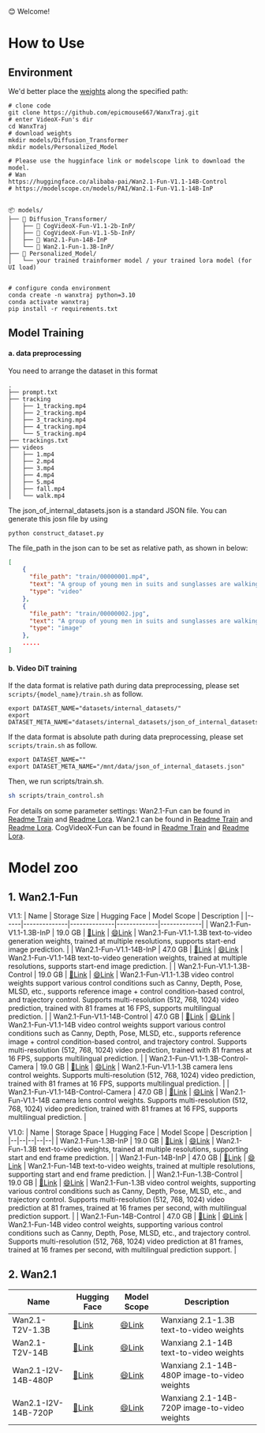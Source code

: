 😊 Welcome!
# How to Use
## Environment
We'd better place the [weights](#model-zoo) along the specified path:
```
# clone code
git clone https://github.com/epicmouse667/WanxTraj.git
# enter VideoX-Fun's dir
cd WanxTraj
# download weights
mkdir models/Diffusion_Transformer
mkdir models/Personalized_Model

# Please use the hugginface link or modelscope link to download the model.
# Wan
https://huggingface.co/alibaba-pai/Wan2.1-Fun-V1.1-14B-Control
# https://modelscope.cn/models/PAI/Wan2.1-Fun-V1.1-14B-InP


📦 models/
├── 📂 Diffusion_Transformer/
│   ├── 📂 CogVideoX-Fun-V1.1-2b-InP/
│   ├── 📂 CogVideoX-Fun-V1.1-5b-InP/
│   ├── 📂 Wan2.1-Fun-14B-InP
│   └── 📂 Wan2.1-Fun-1.3B-InP/
├── 📂 Personalized_Model/
│   └── your trained trainformer model / your trained lora model (for UI load)


# configure conda environment
conda create -n wanxtraj python=3.10
conda activate wanxtraj
pip install -r requirements.txt
```


## Model Training
<h4 id="data-preprocess">a. data preprocessing</h4>

You need to arrange the dataset in this format
```
.
├── prompt.txt
├── tracking
│   ├── 1_tracking.mp4
│   ├── 2_tracking.mp4
│   ├── 3_tracking.mp4
│   ├── 4_tracking.mp4
│   └── 5_tracking.mp4
├── trackings.txt
├── videos
│   ├── 1.mp4
│   ├── 2.mp4
│   ├── 3.mp4
│   ├── 4.mp4
│   ├── 5.mp4
│   ├── fall.mp4
│   └── walk.mp4
```
The json_of_internal_datasets.json is a standard JSON file. You can generate this josn file by using 
```
python construct_dataset.py
``` 
The file_path in the json can to be set as relative path, as shown in below:
```json
[
    {
      "file_path": "train/00000001.mp4",
      "text": "A group of young men in suits and sunglasses are walking down a city street.",
      "type": "video"
    },
    {
      "file_path": "train/00000002.jpg",
      "text": "A group of young men in suits and sunglasses are walking down a city street.",
      "type": "image"
    },
    .....
]
```
<h4 id="dit-train">b. Video DiT training </h4>
 
If the data format is relative path during data preprocessing, please set ```scripts/{model_name}/train.sh``` as follow.
```
export DATASET_NAME="datasets/internal_datasets/"
export DATASET_META_NAME="datasets/internal_datasets/json_of_internal_datasets.json"
```

If the data format is absolute path during data preprocessing, please set ```scripts/train.sh``` as follow.
```
export DATASET_NAME=""
export DATASET_META_NAME="/mnt/data/json_of_internal_datasets.json"
```

Then, we run scripts/train.sh.
```sh
sh scripts/train_control.sh
```

For details on some parameter settings:
Wan2.1-Fun can be found in [Readme Train](scripts/wan2.1_fun/README_TRAIN.md) and [Readme Lora](scripts/wan2.1_fun/README_TRAIN_LORA.md).
Wan2.1 can be found in [Readme Train](scripts/wan2.1/README_TRAIN.md) and [Readme Lora](scripts/wan2.1/README_TRAIN_LORA.md).
CogVideoX-Fun can be found in [Readme Train](scripts/cogvideox_fun/README_TRAIN.md) and [Readme Lora](scripts/cogvideox_fun/README_TRAIN_LORA.md).
# Model zoo

## 1. Wan2.1-Fun

V1.1:
| Name | Storage Size | Hugging Face | Model Scope | Description |
|------|--------------|--------------|-------------|-------------|
| Wan2.1-Fun-V1.1-1.3B-InP | 19.0 GB | [🤗Link](https://huggingface.co/alibaba-pai/Wan2.1-Fun-V1.1-1.3B-InP) | [😄Link](https://modelscope.cn/models/PAI/Wan2.1-Fun-V1.1-1.3B-InP) | Wan2.1-Fun-V1.1-1.3B text-to-video generation weights, trained at multiple resolutions, supports start-end image prediction. |
| Wan2.1-Fun-V1.1-14B-InP | 47.0 GB | [🤗Link](https://huggingface.co/alibaba-pai/Wan2.1-Fun-V1.1-14B-InP) | [😄Link](https://modelscope.cn/models/PAI/Wan2.1-Fun-V1.1-14B-InP) | Wan2.1-Fun-V1.1-14B text-to-video generation weights, trained at multiple resolutions, supports start-end image prediction. |
| Wan2.1-Fun-V1.1-1.3B-Control | 19.0 GB | [🤗Link](https://huggingface.co/alibaba-pai/Wan2.1-Fun-V1.1-1.3B-Control) | [😄Link](https://modelscope.cn/models/PAI/Wan2.1-Fun-V1.1-1.3B-Control) | Wan2.1-Fun-V1.1-1.3B video control weights support various control conditions such as Canny, Depth, Pose, MLSD, etc., supports reference image + control condition-based control, and trajectory control. Supports multi-resolution (512, 768, 1024) video prediction, trained with 81 frames at 16 FPS, supports multilingual prediction. |
| Wan2.1-Fun-V1.1-14B-Control | 47.0 GB | [🤗Link](https://huggingface.co/alibaba-pai/Wan2.1-Fun-V1.1-14B-Control) | [😄Link](https://modelscope.cn/models/PAI/Wan2.1-Fun-V1.1-14B-Control) | Wan2.1-Fun-V1.1-14B video control weights support various control conditions such as Canny, Depth, Pose, MLSD, etc., supports reference image + control condition-based control, and trajectory control. Supports multi-resolution (512, 768, 1024) video prediction, trained with 81 frames at 16 FPS, supports multilingual prediction. |
| Wan2.1-Fun-V1.1-1.3B-Control-Camera | 19.0 GB | [🤗Link](https://huggingface.co/alibaba-pai/Wan2.1-Fun-V1.1-1.3B-Control-Camera) | [😄Link](https://modelscope.cn/models/PAI/Wan2.1-Fun-V1.1-1.3B-Control-Camera) | Wan2.1-Fun-V1.1-1.3B camera lens control weights. Supports multi-resolution (512, 768, 1024) video prediction, trained with 81 frames at 16 FPS, supports multilingual prediction. |
| Wan2.1-Fun-V1.1-14B-Control-Camera | 47.0 GB | [🤗Link](https://huggingface.co/alibaba-pai/Wan2.1-Fun-V1.1-14B-Control-Camera) | [😄Link](https://modelscope.cn/models/PAI/Wan2.1-Fun-V1.1-14B-Control-Camera) | Wan2.1-Fun-V1.1-14B camera lens control weights. Supports multi-resolution (512, 768, 1024) video prediction, trained with 81 frames at 16 FPS, supports multilingual prediction. |

V1.0:
| Name | Storage Space | Hugging Face | Model Scope | Description |
|--|--|--|--|--|
| Wan2.1-Fun-1.3B-InP | 19.0 GB | [🤗Link](https://huggingface.co/alibaba-pai/Wan2.1-Fun-1.3B-InP) | [😄Link](https://modelscope.cn/models/PAI/Wan2.1-Fun-1.3B-InP) | Wan2.1-Fun-1.3B text-to-video weights, trained at multiple resolutions, supporting start and end frame prediction. |
| Wan2.1-Fun-14B-InP | 47.0 GB | [🤗Link](https://huggingface.co/alibaba-pai/Wan2.1-Fun-14B-InP) | [😄Link](https://modelscope.cn/models/PAI/Wan2.1-Fun-14B-InP) | Wan2.1-Fun-14B text-to-video weights, trained at multiple resolutions, supporting start and end frame prediction. |
| Wan2.1-Fun-1.3B-Control | 19.0 GB | [🤗Link](https://huggingface.co/alibaba-pai/Wan2.1-Fun-1.3B-Control) | [😄Link](https://modelscope.cn/models/PAI/Wan2.1-Fun-1.3B-Control) | Wan2.1-Fun-1.3B video control weights, supporting various control conditions such as Canny, Depth, Pose, MLSD, etc., and trajectory control. Supports multi-resolution (512, 768, 1024) video prediction at 81 frames, trained at 16 frames per second, with multilingual prediction support. |
| Wan2.1-Fun-14B-Control | 47.0 GB | [🤗Link](https://huggingface.co/alibaba-pai/Wan2.1-Fun-14B-Control) | [😄Link](https://modelscope.cn/models/PAI/Wan2.1-Fun-14B-Control) | Wan2.1-Fun-14B video control weights, supporting various control conditions such as Canny, Depth, Pose, MLSD, etc., and trajectory control. Supports multi-resolution (512, 768, 1024) video prediction at 81 frames, trained at 16 frames per second, with multilingual prediction support. |

## 2. Wan2.1

| Name  | Hugging Face | Model Scope | Description |
|--|--|--|--|
| Wan2.1-T2V-1.3B | [🤗Link](https://huggingface.co/alibaba-pai/Wan2.1-Fun-1.3B-InP) | [😄Link](https://www.modelscope.cn/models/Wan-AI/Wan2.1-T2V-1.3B) | Wanxiang 2.1-1.3B text-to-video weights |
| Wan2.1-T2V-14B | [🤗Link](https://huggingface.co/alibaba-pai/Wan2.1-Fun-1.3B-InP) | [😄Link](https://www.modelscope.cn/models/Wan-AI/Wan2.1-T2V-14B) | Wanxiang 2.1-14B text-to-video weights |
| Wan2.1-I2V-14B-480P | [🤗Link](https://huggingface.co/alibaba-pai/Wan2.1-Fun-14B-InP) | [😄Link](https://www.modelscope.cn/models/Wan-AI/Wan2.1-I2V-14B-480P) | Wanxiang 2.1-14B-480P image-to-video weights |
| Wan2.1-I2V-14B-720P| [🤗Link](https://huggingface.co/alibaba-pai/Wan2.1-Fun-14B-InP) | [😄Link](https://www.modelscope.cn/models/Wan-AI/Wan2.1-I2V-14B-480P) | Wanxiang 2.1-14B-720P image-to-video weights |


<!-- # VideoX-Fun

😊 Welcome!

CogVideoX-Fun:
[![Hugging Face Spaces](https://img.shields.io/badge/%F0%9F%A4%97%20Hugging%20Face-Spaces-yellow)](https://huggingface.co/spaces/alibaba-pai/CogVideoX-Fun-5b)

Wan-Fun:
[![Hugging Face Spaces](https://img.shields.io/badge/%F0%9F%A4%97%20Hugging%20Face-Spaces-yellow)](https://huggingface.co/spaces/alibaba-pai/Wan2.1-Fun-1.3B-InP)

English | [简体中文](./README_zh-CN.md) | [日本語](./README_ja-JP.md)

# Table of Contents
- [Table of Contents](#table-of-contents)
- [Introduction](#introduction)
- [Quick Start](#quick-start)
- [Video Result](#video-result)
- [How to use](#how-to-use)
- [Model zoo](#model-zoo)
- [Reference](#reference)
- [License](#license)

# Introduction
VideoX-Fun is a video generation pipeline that can be used to generate AI images and videos, as well as to train baseline and Lora models for Diffusion Transformer. We support direct prediction from pre-trained baseline models to generate videos with different resolutions, durations, and FPS. Additionally, we also support users in training their own baseline and Lora models to perform specific style transformations.

We will support quick pull-ups from different platforms, refer to [Quick Start](#quick-start).

What's New:
- Update Wan2.1-Fun-V1.1: Support for 14B and 1.3B model Control + Reference Image models, support for camera control, and the Inpaint model has been retrained for improved performance. [2025.04.25]
- Update Wan2.1-Fun-V1.0: Support I2V and Control models for 14B and 1.3B models, with support for start and end frame prediction. [2025.03.26]
- Update CogVideoX-Fun-V1.5: Upload I2V model and related training/prediction code. [2024.12.16]
- Reward Lora Support: Train Lora using reward backpropagation techniques to optimize generated videos, making them better aligned with human preferences. [More Information](scripts/README_TRAIN_REWARD.md). New version of the control model supports various control conditions such as Canny, Depth, Pose, MLSD, etc. [2024.11.21]
- Diffusers Support: CogVideoX-Fun Control is now supported in diffusers. Thanks to [a-r-r-o-w](https://github.com/a-r-r-o-w) for contributing support in this [PR](https://github.com/huggingface/diffusers/pull/9671). Check out the [documentation](https://huggingface.co/docs/diffusers/main/en/api/pipelines/cogvideox) for more details. [2024.10.16]
- Update CogVideoX-Fun-V1.1: Retrain i2v model, add Noise to increase the motion amplitude of the video. Upload control model training code and Control model. [2024.09.29]
- Update CogVideoX-Fun-V1.0: Initial code release! Now supports Windows and Linux. Supports video generation at arbitrary resolutions from 256x256x49 to 1024x1024x49 for 2B and 5B models. [2024.09.18]

Function：
- [Data Preprocessing](#data-preprocess)
- [Train DiT](#dit-train)
- [Video Generation](#video-gen)

Our UI interface is as follows:
![ui](https://pai-aigc-photog.oss-cn-hangzhou.aliyuncs.com/cogvideox_fun/asset/v1/ui.jpg)

# Quick Start
### 1. Cloud usage: AliyunDSW/Docker
#### a. From AliyunDSW
DSW has free GPU time, which can be applied once by a user and is valid for 3 months after applying.

Aliyun provide free GPU time in [Freetier](https://free.aliyun.com/?product=9602825&crowd=enterprise&spm=5176.28055625.J_5831864660.1.e939154aRgha4e&scm=20140722.M_9974135.P_110.MO_1806-ID_9974135-MID_9974135-CID_30683-ST_8512-V_1), get it and use in Aliyun PAI-DSW to start CogVideoX-Fun within 5min!

[![DSW Notebook](https://pai-aigc-photog.oss-cn-hangzhou.aliyuncs.com/easyanimate/asset/dsw.png)](https://gallery.pai-ml.com/#/preview/deepLearning/cv/cogvideox_fun)

#### b. From ComfyUI
Our ComfyUI is as follows, please refer to [ComfyUI README](comfyui/README.md) for details.
![workflow graph](https://pai-aigc-photog.oss-cn-hangzhou.aliyuncs.com/cogvideox_fun/asset/v1/cogvideoxfunv1_workflow_i2v.jpg)

#### c. From docker
If you are using docker, please make sure that the graphics card driver and CUDA environment have been installed correctly in your machine.

Then execute the following commands in this way:

```
# pull image
docker pull mybigpai-public-registry.cn-beijing.cr.aliyuncs.com/easycv/torch_cuda:cogvideox_fun

# enter image
docker run -it -p 7860:7860 --network host --gpus all --security-opt seccomp:unconfined --shm-size 200g mybigpai-public-registry.cn-beijing.cr.aliyuncs.com/easycv/torch_cuda:cogvideox_fun

# clone code
git clone https://github.com/aigc-apps/VideoX-Fun.git

# enter VideoX-Fun's dir
cd VideoX-Fun

# download weights
mkdir models/Diffusion_Transformer
mkdir models/Personalized_Model

# Please use the hugginface link or modelscope link to download the model.
# CogVideoX-Fun
# https://huggingface.co/alibaba-pai/CogVideoX-Fun-V1.1-5b-InP
# https://modelscope.cn/models/PAI/CogVideoX-Fun-V1.1-5b-InP

# Wan
# https://huggingface.co/alibaba-pai/Wan2.1-Fun-V1.1-14B-InP
# https://modelscope.cn/models/PAI/Wan2.1-Fun-V1.1-14B-InP
```

### 2. Local install: Environment Check/Downloading/Installation
#### a. Environment Check
We have verified this repo execution on the following environment:

The detailed of Windows:
- OS: Windows 10
- python: python3.10 & python3.11
- pytorch: torch2.2.0
- CUDA: 11.8 & 12.1
- CUDNN: 8+
- GPU： Nvidia-3060 12G & Nvidia-3090 24G

The detailed of Linux:
- OS: Ubuntu 20.04, CentOS
- python: python3.10 & python3.11
- pytorch: torch2.2.0
- CUDA: 11.8 & 12.1
- CUDNN: 8+
- GPU：Nvidia-V100 16G & Nvidia-A10 24G & Nvidia-A100 40G & Nvidia-A100 80G

We need about 60GB available on disk (for saving weights), please check!

#### b. Weights
We'd better place the [weights](#model-zoo) along the specified path:

**Via ComfyUI**:
Put the models into the ComfyUI weights folder `ComfyUI/models/Fun_Models/`:
```
📦 ComfyUI/
├── 📂 models/
│   └── 📂 Fun_Models/
│       ├── 📂 CogVideoX-Fun-V1.1-2b-InP/
│       ├── 📂 CogVideoX-Fun-V1.1-5b-InP/
│       ├── 📂 Wan2.1-Fun-14B-InP
│       └── 📂 Wan2.1-Fun-1.3B-InP/
```

**Run its own python file or UI interface**:
```
📦 models/
├── 📂 Diffusion_Transformer/
│   ├── 📂 CogVideoX-Fun-V1.1-2b-InP/
│   ├── 📂 CogVideoX-Fun-V1.1-5b-InP/
│   ├── 📂 Wan2.1-Fun-14B-InP
│   └── 📂 Wan2.1-Fun-1.3B-InP/
├── 📂 Personalized_Model/
│   └── your trained trainformer model / your trained lora model (for UI load)
```

# Video Result

### Wan2.1-Fun-V1.1-14B-InP && Wan2.1-Fun-V1.1-1.3B-InP

<table border="0" style="width: 100%; text-align: left; margin-top: 20px;">
  <tr>
      <td>
          <video src="https://github.com/user-attachments/assets/d6a46051-8fe6-4174-be12-95ee52c96298" width="100%" controls autoplay loop></video>
      </td>
       <td>
          <video src="https://github.com/user-attachments/assets/8572c656-8548-4b1f-9ec8-8107c6236cb1" width="100%" controls autoplay loop></video>
     </td>
      <td>
          <video src="https://github.com/user-attachments/assets/d3411c95-483d-4e30-bc72-483c2b288918" width="100%" controls autoplay loop></video>
      </td>
      <td>
          <video src="https://github.com/user-attachments/assets/b2f5addc-06bd-49d9-b925-973090a32800" width="100%" controls autoplay loop></video>
     </td>
  </tr>
</table>

<table border="0" style="width: 100%; text-align: left; margin-top: 20px;">
  <tr>
      <td>
          <video src="https://github.com/user-attachments/assets/747b6ab8-9617-4ba2-84a0-b51c0efbd4f8" width="100%" controls autoplay loop></video>
      </td>
      <td>
          <video src="https://github.com/user-attachments/assets/ae94dcda-9d5e-4bae-a86f-882c4282a367" width="100%" controls autoplay loop></video>
      </td>
       <td>
          <video src="https://github.com/user-attachments/assets/a4aa1a82-e162-4ab5-8f05-72f79568a191" width="100%" controls autoplay loop></video>
     </td>
      <td>
          <video src="https://github.com/user-attachments/assets/83c005b8-ccbc-44a0-a845-c0472763119c" width="100%" controls autoplay loop></video>
     </td>
  </tr>
</table>

### Wan2.1-Fun-V1.1-14B-Control && Wan2.1-Fun-V1.1-1.3B-Control

Generic Control Video + Reference Image:
<table border="0" style="width: 100%; text-align: left; margin-top: 20px;">
  <tr>
      <td>
          Reference Image
      </td>
      <td>
          Control Video
      </td>
      <td>
          Wan2.1-Fun-V1.1-14B-Control
      </td>
      <td>
          Wan2.1-Fun-V1.1-1.3B-Control
      </td>
  <tr>
      <td>
          <image src="https://github.com/user-attachments/assets/221f2879-3b1b-4fbd-84f9-c3e0b0b3533e" width="100%" controls autoplay loop></image>
      </td>
      <td>
          <video src="https://github.com/user-attachments/assets/f361af34-b3b3-4be4-9d03-cd478cb3dfc5" width="100%" controls autoplay loop></video>
      </td>
       <td>
          <video src="https://github.com/user-attachments/assets/85e2f00b-6ef0-4922-90ab-4364afb2c93d" width="100%" controls autoplay loop></video>
     </td>
       <td>
          <video src="https://github.com/user-attachments/assets/1f3fe763-2754-4215-bc9a-ae804950d4b3" width="100%" controls autoplay loop></video>
     </td>
  <tr>
</table>


Generic Control Video (Canny, Pose, Depth, etc.) and Trajectory Control:
<table border="0" style="width: 100%; text-align: left; margin-top: 20px;">
  <tr>
      <td>
          <video src="https://github.com/user-attachments/assets/f35602c4-9f0a-4105-9762-1e3a88abbac6" width="100%" controls autoplay loop></video>
      </td>
      <td>
          <video src="https://github.com/user-attachments/assets/8b0f0e87-f1be-4915-bb35-2d53c852333e" width="100%" controls autoplay loop></video>
      </td>
       <td>
          <video src="https://github.com/user-attachments/assets/972012c1-772b-427a-bce6-ba8b39edcfad" width="100%" controls autoplay loop></video>
     </td>
  <tr>
</table>

<table border="0" style="width: 100%; text-align: left; margin-top: 20px;">
  <tr>
      <td>
          <video src="https://github.com/user-attachments/assets/ce62d0bd-82c0-4d7b-9c49-7e0e4b605745" width="100%" controls autoplay loop></video>
      </td>
      <td>
          <video src="https://github.com/user-attachments/assets/89dfbffb-c4a6-4821-bcef-8b1489a3ca00" width="100%" controls autoplay loop></video>
      </td>
       <td>
          <video src="https://github.com/user-attachments/assets/72a43e33-854f-4349-861b-c959510d1a84" width="100%" controls autoplay loop></video>
     </td>
  <tr>
      <td>
          <video src="https://github.com/user-attachments/assets/bb0ce13d-dee0-4049-9eec-c92f3ebc1358" width="100%" controls autoplay loop></video>
      </td>
      <td>
          <video src="https://github.com/user-attachments/assets/7840c333-7bec-4582-ba63-20a39e1139c4" width="100%" controls autoplay loop></video>
      </td>
       <td>
          <video src="https://github.com/user-attachments/assets/85147d30-ae09-4f36-a077-2167f7a578c0" width="100%" controls autoplay loop></video>
     </td>
  </tr>
</table>

### Wan2.1-Fun-V1.1-14B-Control-Camera && Wan2.1-Fun-V1.1-1.3B-Control-Camera

<table border="0" style="width: 100%; text-align: left; margin-top: 20px;">
  <tr>
      <td>
          Pan Up
      </td>
      <td>
          Pan Left
      </td>
       <td>
          Pan Right
     </td>
  <tr>
      <td>
          <video src="https://github.com/user-attachments/assets/869fe2ef-502a-484e-8656-fe9e626b9f63" width="100%" controls autoplay loop></video>
      </td>
      <td>
          <video src="https://github.com/user-attachments/assets/2d4185c8-d6ec-4831-83b4-b1dbfc3616fa" width="100%" controls autoplay loop></video>
      </td>
       <td>
          <video src="https://github.com/user-attachments/assets/7dfb7cad-ed24-4acc-9377-832445a07ec7" width="100%" controls autoplay loop></video>
     </td>
  <tr>
      <td>
          Pan Down
      </td>
      <td>
          Pan Up + Pan Left
      </td>
       <td>
          Pan Up + Pan Right
     </td>
  <tr>
      <td>
          <video src="https://github.com/user-attachments/assets/3ea3a08d-f2df-43a2-976e-bf2659345373" width="100%" controls autoplay loop></video>
      </td>
      <td>
          <video src="https://github.com/user-attachments/assets/4a85b028-4120-4293-886b-b8afe2d01713" width="100%" controls autoplay loop></video>
      </td>
       <td>
          <video src="https://github.com/user-attachments/assets/ad0d58c1-13ef-450c-b658-4fed7ff5ed36" width="100%" controls autoplay loop></video>
     </td>
  </tr>
</table>

### CogVideoX-Fun-V1.1-5B

Resolution-1024

<table border="0" style="width: 100%; text-align: left; margin-top: 20px;">
  <tr>
      <td>
          <video src="https://github.com/user-attachments/assets/34e7ec8f-293e-4655-bb14-5e1ee476f788" width="100%" controls autoplay loop></video>
      </td>
      <td>
          <video src="https://github.com/user-attachments/assets/7809c64f-eb8c-48a9-8bdc-ca9261fd5434" width="100%" controls autoplay loop></video>
      </td>
       <td>
          <video src="https://github.com/user-attachments/assets/8e76aaa4-c602-44ac-bcb4-8b24b72c386c" width="100%" controls autoplay loop></video>
     </td>
      <td>
          <video src="https://github.com/user-attachments/assets/19dba894-7c35-4f25-b15c-384167ab3b03" width="100%" controls autoplay loop></video>
     </td>
  </tr>
</table>


Resolution-768

<table border="0" style="width: 100%; text-align: left; margin-top: 20px;">
  <tr>
      <td>
          <video src="https://github.com/user-attachments/assets/0bc339b9-455b-44fd-8917-80272d702737" width="100%" controls autoplay loop></video>
      </td>
      <td>
          <video src="https://github.com/user-attachments/assets/70a043b9-6721-4bd9-be47-78b7ec5c27e9" width="100%" controls autoplay loop></video>
      </td>
       <td>
          <video src="https://github.com/user-attachments/assets/d5dd6c09-14f3-40f8-8b6d-91e26519b8ac" width="100%" controls autoplay loop></video>
     </td>
      <td>
          <video src="https://github.com/user-attachments/assets/9327e8bc-4f17-46b0-b50d-38c250a9483a" width="100%" controls autoplay loop></video>
     </td>
  </tr>
</table>

Resolution-512

<table border="0" style="width: 100%; text-align: left; margin-top: 20px;">
  <tr>
      <td>
          <video src="https://github.com/user-attachments/assets/ef407030-8062-454d-aba3-131c21e6b58c" width="100%" controls autoplay loop></video>
      </td>
      <td>
          <video src="https://github.com/user-attachments/assets/7610f49e-38b6-4214-aa48-723ae4d1b07e" width="100%" controls autoplay loop></video>
      </td>
       <td>
          <video src="https://github.com/user-attachments/assets/1fff0567-1e15-415c-941e-53ee8ae2c841" width="100%" controls autoplay loop></video>
     </td>
      <td>
          <video src="https://github.com/user-attachments/assets/bcec48da-b91b-43a0-9d50-cf026e00fa4f" width="100%" controls autoplay loop></video>
     </td>
  </tr>
</table>

### CogVideoX-Fun-V1.1-5B-Control

<table border="0" style="width: 100%; text-align: left; margin-top: 20px;">
  <tr>
      <td>
          <video src="https://github.com/user-attachments/assets/53002ce2-dd18-4d4f-8135-b6f68364cabd" width="100%" controls autoplay loop></video>
      </td>
      <td>
          <video src="https://github.com/user-attachments/assets/a1a07cf8-d86d-4cd2-831f-18a6c1ceee1d" width="100%" controls autoplay loop></video>
      </td>
       <td>
          <video src="https://github.com/user-attachments/assets/3224804f-342d-4947-918d-d9fec8e3d273" width="100%" controls autoplay loop></video>
     </td>
  <tr>
      <td>
          A young woman with beautiful clear eyes and blonde hair, wearing white clothes and twisting her body, with the camera focused on her face. High quality, masterpiece, best quality, high resolution, ultra-fine, dreamlike.
      </td>
      <td>
          A young woman with beautiful clear eyes and blonde hair, wearing white clothes and twisting her body, with the camera focused on her face. High quality, masterpiece, best quality, high resolution, ultra-fine, dreamlike.
      </td>
       <td>
          A young bear.
     </td>
  </tr>
  <tr>
      <td>
          <video src="https://github.com/user-attachments/assets/ea908454-684b-4d60-b562-3db229a250a9" width="100%" controls autoplay loop></video>
      </td>
      <td>
          <video src="https://github.com/user-attachments/assets/ffb7c6fc-8b69-453b-8aad-70dfae3899b9" width="100%" controls autoplay loop></video>
      </td>
       <td>
          <video src="https://github.com/user-attachments/assets/d3f757a3-3551-4dcb-9372-7a61469813f5" width="100%" controls autoplay loop></video>
     </td>
  </tr>
</table>

# How to Use

<h3 id="video-gen">1. Generation</h3>

#### a. GPU Memory Optimization
Since Wan2.1 has a very large number of parameters, we need to consider memory optimization strategies to adapt to consumer-grade GPUs. We provide `GPU_memory_mode` for each prediction file, allowing you to choose between `model_cpu_offload`, `model_cpu_offload_and_qfloat8`, and `sequential_cpu_offload`. This solution is also applicable to CogVideoX-Fun generation.

- `model_cpu_offload`: The entire model is moved to the CPU after use, saving some GPU memory.
- `model_cpu_offload_and_qfloat8`: The entire model is moved to the CPU after use, and the transformer model is quantized to float8, saving more GPU memory.
- `sequential_cpu_offload`: Each layer of the model is moved to the CPU after use. It is slower but saves a significant amount of GPU memory.

`qfloat8` may slightly reduce model performance but saves more GPU memory. If you have sufficient GPU memory, it is recommended to use `model_cpu_offload`.

#### b. Using ComfyUI
For details, refer to [ComfyUI README](comfyui/README.md).

#### c. Running Python Files

##### i. Single-GPU Inference:

- **Step 1**: Download the corresponding [weights](#model-zoo) and place them in the `models` folder.
- **Step 2**: Use different files for prediction based on the weights and prediction goals. This library currently supports CogVideoX-Fun, Wan2.1, and Wan2.1-Fun. Different models are distinguished by folder names under the `examples` folder, and their supported features vary. Use them accordingly. Below is an example using CogVideoX-Fun:
  - **Text-to-Video**:
    - Modify `prompt`, `neg_prompt`, `guidance_scale`, and `seed` in the file `examples/cogvideox_fun/predict_t2v.py`.
    - Run the file `examples/cogvideox_fun/predict_t2v.py` and wait for the results. The generated videos will be saved in the folder `samples/cogvideox-fun-videos`.
  - **Image-to-Video**:
    - Modify `validation_image_start`, `validation_image_end`, `prompt`, `neg_prompt`, `guidance_scale`, and `seed` in the file `examples/cogvideox_fun/predict_i2v.py`.
    - `validation_image_start` is the starting image of the video, and `validation_image_end` is the ending image of the video.
    - Run the file `examples/cogvideox_fun/predict_i2v.py` and wait for the results. The generated videos will be saved in the folder `samples/cogvideox-fun-videos_i2v`.
  - **Video-to-Video**:
    - Modify `validation_video`, `validation_image_end`, `prompt`, `neg_prompt`, `guidance_scale`, and `seed` in the file `examples/cogvideox_fun/predict_v2v.py`.
    - `validation_video` is the reference video for video-to-video generation. You can use the following demo video: [Demo Video](https://pai-aigc-photog.oss-cn-hangzhou.aliyuncs.com/cogvideox_fun/asset/v1/play_guitar.mp4).
    - Run the file `examples/cogvideox_fun/predict_v2v.py` and wait for the results. The generated videos will be saved in the folder `samples/cogvideox-fun-videos_v2v`.
  - **Controlled Video Generation (Canny, Pose, Depth, etc.)**:
    - Modify `control_video`, `validation_image_end`, `prompt`, `neg_prompt`, `guidance_scale`, and `seed` in the file `examples/cogvideox_fun/predict_v2v_control.py`.
    - `control_video` is the control video extracted using operators such as Canny, Pose, or Depth. You can use the following demo video: [Demo Video](https://pai-aigc-photog.oss-cn-hangzhou.aliyuncs.com/cogvideox_fun/asset/v1.1/pose.mp4).
    - Run the file `examples/cogvideox_fun/predict_v2v_control.py` and wait for the results. The generated videos will be saved in the folder `samples/cogvideox-fun-videos_v2v_control`.
- **Step 3**: If you want to integrate other backbones or Loras trained by yourself, modify `lora_path` and relevant paths in `examples/{model_name}/predict_t2v.py` or `examples/{model_name}/predict_i2v.py` as needed.

##### ii. Multi-GPU Inference:
When using multi-GPU inference, please make sure to install the xfuser. We recommend installing xfuser==0.4.2 and yunchang==0.6.2.
```
pip install xfuser==0.4.2 --progress-bar off -i https://mirrors.aliyun.com/pypi/simple/
pip install yunchang==0.6.2 --progress-bar off -i https://mirrors.aliyun.com/pypi/simple/
```

Please ensure that the product of `ulysses_degree` and `ring_degree` equals the number of GPUs being used. For example, if you are using 8 GPUs, you can set `ulysses_degree=2` and `ring_degree=4`, or alternatively `ulysses_degree=4` and `ring_degree=2`.

- `ulysses_degree` performs parallelization after splitting across the heads.
- `ring_degree` performs parallelization after splitting across the sequence.

Compared to `ulysses_degree`, `ring_degree` incurs higher communication costs. Therefore, when setting these parameters, you should take into account both the sequence length and the number of heads in the model.

Let’s take 8-GPU parallel inference as an example:

- **For Wan2.1-Fun-V1.1-14B-InP**, which has 40 heads, `ulysses_degree` should be set to a divisor of 40 (e.g., 2, 4, 8, etc.). Thus, when using 8 GPUs for parallel inference, you can set `ulysses_degree=8` and `ring_degree=1`.

- **For Wan2.1-Fun-V1.1-1.3B-InP**, which has 12 heads, `ulysses_degree` should be set to a divisor of 12 (e.g., 2, 4, etc.). Thus, when using 8 GPUs for parallel inference, you can set `ulysses_degree=4` and `ring_degree=2`.

After setting the parameters, run the following command for parallel inference:

```sh
torchrun --nproc-per-node=8 examples/wan2.1_fun/predict_t2v.py
```

#### d. Using the Web UI
The web UI supports text-to-video, image-to-video, video-to-video, and controlled video generation (Canny, Pose, Depth, etc.). This library currently supports CogVideoX-Fun, Wan2.1, and Wan2.1-Fun. Different models are distinguished by folder names under the `examples` folder, and their supported features vary. Use them accordingly. Below is an example using CogVideoX-Fun:

- **Step 1**: Download the corresponding [weights](#model-zoo) and place them in the `models` folder.
- **Step 2**: Run the file `examples/cogvideox_fun/app.py` to access the Gradio interface.
- **Step 3**: Select the generation model on the page, fill in `prompt`, `neg_prompt`, `guidance_scale`, and `seed`, click "Generate," and wait for the results. The generated videos will be saved in the `sample` folder.

### 2. Model Training
A complete model training pipeline should include data preprocessing and Video DiT training. The training process for different models is similar, and the data formats are also similar:

<h4 id="data-preprocess">a. data preprocessing</h4>

We have provided a simple demo of training the Lora model through image data, which can be found in the [wiki](https://github.com/aigc-apps/CogVideoX-Fun/wiki/Training-Lora) for details.

A complete data preprocessing link for long video segmentation, cleaning, and description can refer to [README](cogvideox/video_caption/README.md) in the video captions section. 

If you want to train a text to image and video generation model. You need to arrange the dataset in this format.

```
📦 project/
├── 📂 datasets/
│   ├── 📂 internal_datasets/
│       ├── 📂 train/
│       │   ├── 📄 00000001.mp4
│       │   ├── 📄 00000002.jpg
│       │   └── 📄 .....
│       └── 📄 json_of_internal_datasets.json
```

The json_of_internal_datasets.json is a standard JSON file. The file_path in the json can to be set as relative path, as shown in below:
```json
[
    {
      "file_path": "train/00000001.mp4",
      "text": "A group of young men in suits and sunglasses are walking down a city street.",
      "type": "video"
    },
    {
      "file_path": "train/00000002.jpg",
      "text": "A group of young men in suits and sunglasses are walking down a city street.",
      "type": "image"
    },
    .....
]
```

You can also set the path as absolute path as follow:
```json
[
    {
      "file_path": "/mnt/data/videos/00000001.mp4",
      "text": "A group of young men in suits and sunglasses are walking down a city street.",
      "type": "video"
    },
    {
      "file_path": "/mnt/data/train/00000001.jpg",
      "text": "A group of young men in suits and sunglasses are walking down a city street.",
      "type": "image"
    },
    .....
]
```

<h4 id="dit-train">b. Video DiT training </h4>
 
If the data format is relative path during data preprocessing, please set ```scripts/{model_name}/train.sh``` as follow.
```
export DATASET_NAME="datasets/internal_datasets/"
export DATASET_META_NAME="datasets/internal_datasets/json_of_internal_datasets.json"
```

If the data format is absolute path during data preprocessing, please set ```scripts/train.sh``` as follow.
```
export DATASET_NAME=""
export DATASET_META_NAME="/mnt/data/json_of_internal_datasets.json"
```

Then, we run scripts/train.sh.
```sh
sh scripts/train.sh
```

For details on some parameter settings:
Wan2.1-Fun can be found in [Readme Train](scripts/wan2.1_fun/README_TRAIN.md) and [Readme Lora](scripts/wan2.1_fun/README_TRAIN_LORA.md).
Wan2.1 can be found in [Readme Train](scripts/wan2.1/README_TRAIN.md) and [Readme Lora](scripts/wan2.1/README_TRAIN_LORA.md).
CogVideoX-Fun can be found in [Readme Train](scripts/cogvideox_fun/README_TRAIN.md) and [Readme Lora](scripts/cogvideox_fun/README_TRAIN_LORA.md).


# Model zoo

## 1. Wan2.1-Fun

V1.1:
| Name | Storage Size | Hugging Face | Model Scope | Description |
|------|--------------|--------------|-------------|-------------|
| Wan2.1-Fun-V1.1-1.3B-InP | 19.0 GB | [🤗Link](https://huggingface.co/alibaba-pai/Wan2.1-Fun-V1.1-1.3B-InP) | [😄Link](https://modelscope.cn/models/PAI/Wan2.1-Fun-V1.1-1.3B-InP) | Wan2.1-Fun-V1.1-1.3B text-to-video generation weights, trained at multiple resolutions, supports start-end image prediction. |
| Wan2.1-Fun-V1.1-14B-InP | 47.0 GB | [🤗Link](https://huggingface.co/alibaba-pai/Wan2.1-Fun-V1.1-14B-InP) | [😄Link](https://modelscope.cn/models/PAI/Wan2.1-Fun-V1.1-14B-InP) | Wan2.1-Fun-V1.1-14B text-to-video generation weights, trained at multiple resolutions, supports start-end image prediction. |
| Wan2.1-Fun-V1.1-1.3B-Control | 19.0 GB | [🤗Link](https://huggingface.co/alibaba-pai/Wan2.1-Fun-V1.1-1.3B-Control) | [😄Link](https://modelscope.cn/models/PAI/Wan2.1-Fun-V1.1-1.3B-Control) | Wan2.1-Fun-V1.1-1.3B video control weights support various control conditions such as Canny, Depth, Pose, MLSD, etc., supports reference image + control condition-based control, and trajectory control. Supports multi-resolution (512, 768, 1024) video prediction, trained with 81 frames at 16 FPS, supports multilingual prediction. |
| Wan2.1-Fun-V1.1-14B-Control | 47.0 GB | [🤗Link](https://huggingface.co/alibaba-pai/Wan2.1-Fun-V1.1-14B-Control) | [😄Link](https://modelscope.cn/models/PAI/Wan2.1-Fun-V1.1-14B-Control) | Wan2.1-Fun-V1.1-14B video control weights support various control conditions such as Canny, Depth, Pose, MLSD, etc., supports reference image + control condition-based control, and trajectory control. Supports multi-resolution (512, 768, 1024) video prediction, trained with 81 frames at 16 FPS, supports multilingual prediction. |
| Wan2.1-Fun-V1.1-1.3B-Control-Camera | 19.0 GB | [🤗Link](https://huggingface.co/alibaba-pai/Wan2.1-Fun-V1.1-1.3B-Control-Camera) | [😄Link](https://modelscope.cn/models/PAI/Wan2.1-Fun-V1.1-1.3B-Control-Camera) | Wan2.1-Fun-V1.1-1.3B camera lens control weights. Supports multi-resolution (512, 768, 1024) video prediction, trained with 81 frames at 16 FPS, supports multilingual prediction. |
| Wan2.1-Fun-V1.1-14B-Control-Camera | 47.0 GB | [🤗Link](https://huggingface.co/alibaba-pai/Wan2.1-Fun-V1.1-14B-Control-Camera) | [😄Link](https://modelscope.cn/models/PAI/Wan2.1-Fun-V1.1-14B-Control-Camera) | Wan2.1-Fun-V1.1-14B camera lens control weights. Supports multi-resolution (512, 768, 1024) video prediction, trained with 81 frames at 16 FPS, supports multilingual prediction. |

V1.0:
| Name | Storage Space | Hugging Face | Model Scope | Description |
|--|--|--|--|--|
| Wan2.1-Fun-1.3B-InP | 19.0 GB | [🤗Link](https://huggingface.co/alibaba-pai/Wan2.1-Fun-1.3B-InP) | [😄Link](https://modelscope.cn/models/PAI/Wan2.1-Fun-1.3B-InP) | Wan2.1-Fun-1.3B text-to-video weights, trained at multiple resolutions, supporting start and end frame prediction. |
| Wan2.1-Fun-14B-InP | 47.0 GB | [🤗Link](https://huggingface.co/alibaba-pai/Wan2.1-Fun-14B-InP) | [😄Link](https://modelscope.cn/models/PAI/Wan2.1-Fun-14B-InP) | Wan2.1-Fun-14B text-to-video weights, trained at multiple resolutions, supporting start and end frame prediction. |
| Wan2.1-Fun-1.3B-Control | 19.0 GB | [🤗Link](https://huggingface.co/alibaba-pai/Wan2.1-Fun-1.3B-Control) | [😄Link](https://modelscope.cn/models/PAI/Wan2.1-Fun-1.3B-Control) | Wan2.1-Fun-1.3B video control weights, supporting various control conditions such as Canny, Depth, Pose, MLSD, etc., and trajectory control. Supports multi-resolution (512, 768, 1024) video prediction at 81 frames, trained at 16 frames per second, with multilingual prediction support. |
| Wan2.1-Fun-14B-Control | 47.0 GB | [🤗Link](https://huggingface.co/alibaba-pai/Wan2.1-Fun-14B-Control) | [😄Link](https://modelscope.cn/models/PAI/Wan2.1-Fun-14B-Control) | Wan2.1-Fun-14B video control weights, supporting various control conditions such as Canny, Depth, Pose, MLSD, etc., and trajectory control. Supports multi-resolution (512, 768, 1024) video prediction at 81 frames, trained at 16 frames per second, with multilingual prediction support. |

## 2. Wan2.1

| Name  | Hugging Face | Model Scope | Description |
|--|--|--|--|
| Wan2.1-T2V-1.3B | [🤗Link](https://huggingface.co/alibaba-pai/Wan2.1-Fun-1.3B-InP) | [😄Link](https://www.modelscope.cn/models/Wan-AI/Wan2.1-T2V-1.3B) | Wanxiang 2.1-1.3B text-to-video weights |
| Wan2.1-T2V-14B | [🤗Link](https://huggingface.co/alibaba-pai/Wan2.1-Fun-1.3B-InP) | [😄Link](https://www.modelscope.cn/models/Wan-AI/Wan2.1-T2V-14B) | Wanxiang 2.1-14B text-to-video weights |
| Wan2.1-I2V-14B-480P | [🤗Link](https://huggingface.co/alibaba-pai/Wan2.1-Fun-14B-InP) | [😄Link](https://www.modelscope.cn/models/Wan-AI/Wan2.1-I2V-14B-480P) | Wanxiang 2.1-14B-480P image-to-video weights |
| Wan2.1-I2V-14B-720P| [🤗Link](https://huggingface.co/alibaba-pai/Wan2.1-Fun-14B-InP) | [😄Link](https://www.modelscope.cn/models/Wan-AI/Wan2.1-I2V-14B-480P) | Wanxiang 2.1-14B-720P image-to-video weights |

## 3. CogVideoX-Fun

V1.5:

| Name | Storage Space | Hugging Face | Model Scope | Description |
|--|--|--|--|--|
| CogVideoX-Fun-V1.5-5b-InP |  20.0 GB  | [🤗Link](https://huggingface.co/alibaba-pai/CogVideoX-Fun-V1.5-5b-InP) | [😄Link](https://modelscope.cn/models/PAI/CogVideoX-Fun-V1.5-5b-InP) | Our official graph-generated video model is capable of predicting videos at multiple resolutions (512, 768, 1024) and has been trained on 85 frames at a rate of 8 frames per second. |
| CogVideoX-Fun-V1.5-Reward-LoRAs | - | [🤗Link](https://huggingface.co/alibaba-pai/CogVideoX-Fun-V1.1-Reward-LoRAs) | [😄Link](https://modelscope.cn/models/PAI/CogVideoX-Fun-V1.5-Reward-LoRAs) | The official reward backpropagation technology model optimizes the videos generated by CogVideoX-Fun-V1.5 to better match human preferences. ｜

V1.1:

| Name | Storage Space | Hugging Face | Model Scope | Description |
|--|--|--|--|--|
| CogVideoX-Fun-V1.1-2b-InP | 13.0 GB | [🤗Link](https://huggingface.co/alibaba-pai/CogVideoX-Fun-V1.1-2b-InP) | [😄Link](https://modelscope.cn/models/PAI/CogVideoX-Fun-V1.1-2b-InP) | Our official graph-generated video model is capable of predicting videos at multiple resolutions (512, 768, 1024, 1280) and has been trained on 49 frames at a rate of 8 frames per second. |
| CogVideoX-Fun-V1.1-5b-InP | 20.0 GB  | [🤗Link](https://huggingface.co/alibaba-pai/CogVideoX-Fun-V1.1-5b-InP) | [😄Link](https://modelscope.cn/models/PAI/CogVideoX-Fun-V1.1-5b-InP) | Our official graph-generated video model is capable of predicting videos at multiple resolutions (512, 768, 1024, 1280) and has been trained on 49 frames at a rate of 8 frames per second. Noise has been added to the reference image, and the amplitude of motion is greater compared to V1.0. |
| CogVideoX-Fun-V1.1-2b-Pose | 13.0 GB | [🤗Link](https://huggingface.co/alibaba-pai/CogVideoX-Fun-V1.1-2b-Pose) | [😄Link](https://modelscope.cn/models/PAI/CogVideoX-Fun-V1.1-2b-Pose) | Our official pose-control video model is capable of predicting videos at multiple resolutions (512, 768, 1024, 1280) and has been trained on 49 frames at a rate of 8 frames per second.|
| CogVideoX-Fun-V1.1-2b-Control | 13.0 GB  | [🤗Link](https://huggingface.co/alibaba-pai/CogVideoX-Fun-V1.1-2b-Control) | [😄Link](https://modelscope.cn/models/PAI/CogVideoX-Fun-V1.1-2b-Control) | Our official control video model is capable of predicting videos at multiple resolutions (512, 768, 1024, 1280) and has been trained on 49 frames at a rate of 8 frames per second. Supporting various control conditions such as Canny, Depth, Pose, MLSD, etc.|
| CogVideoX-Fun-V1.1-5b-Pose | 20.0 GB  | [🤗Link](https://huggingface.co/alibaba-pai/CogVideoX-Fun-V1.1-5b-Pose) | [😄Link](https://modelscope.cn/models/PAI/CogVideoX-Fun-V1.1-5b-Pose) | Our official pose-control video model is capable of predicting videos at multiple resolutions (512, 768, 1024, 1280) and has been trained on 49 frames at a rate of 8 frames per second.|
| CogVideoX-Fun-V1.1-5b-Control | 20.0 GB  | [🤗Link](https://huggingface.co/alibaba-pai/CogVideoX-Fun-V1.1-5b-Control) | [😄Link](https://modelscope.cn/models/PAI/CogVideoX-Fun-V1.1-5b-Control) | Our official control video model is capable of predicting videos at multiple resolutions (512, 768, 1024, 1280) and has been trained on 49 frames at a rate of 8 frames per second. Supporting various control conditions such as Canny, Depth, Pose, MLSD, etc.|
| CogVideoX-Fun-V1.1-Reward-LoRAs | - | [🤗Link](https://huggingface.co/alibaba-pai/CogVideoX-Fun-V1.1-Reward-LoRAs) | [😄Link](https://modelscope.cn/models/PAI/CogVideoX-Fun-V1.1-Reward-LoRAs) | The official reward backpropagation technology model optimizes the videos generated by CogVideoX-Fun-V1.1 to better match human preferences. ｜

<details>
  <summary>(Obsolete) V1.0:</summary>

| Name | Storage Space | Hugging Face | Model Scope | Description |
|--|--|--|--|--|
| CogVideoX-Fun-2b-InP | 13.0 GB | [🤗Link](https://huggingface.co/alibaba-pai/CogVideoX-Fun-2b-InP) | [😄Link](https://modelscope.cn/models/PAI/CogVideoX-Fun-2b-InP) | Our official graph-generated video model is capable of predicting videos at multiple resolutions (512, 768, 1024, 1280) and has been trained on 49 frames at a rate of 8 frames per second. |
| CogVideoX-Fun-5b-InP | 20.0 GB  | [🤗Link](https://huggingface.co/alibaba-pai/CogVideoX-Fun-5b-InP)| [😄Link](https://modelscope.cn/models/PAI/CogVideoX-Fun-5b-InP)| Our official graph-generated video model is capable of predicting videos at multiple resolutions (512, 768, 1024, 1280) and has been trained on 49 frames at a rate of 8 frames per second. |
</details>

# Reference
- CogVideo: https://github.com/THUDM/CogVideo/
- EasyAnimate: https://github.com/aigc-apps/EasyAnimate
- Wan2.1: https://github.com/Wan-Video/Wan2.1/
- ComfyUI-KJNodes: https://github.com/kijai/ComfyUI-KJNodes
- ComfyUI-EasyAnimateWrapper: https://github.com/kijai/ComfyUI-EasyAnimateWrapper
- ComfyUI-CameraCtrl-Wrapper: https://github.com/chaojie/ComfyUI-CameraCtrl-Wrapper
- CameraCtrl: https://github.com/hehao13/CameraCtrl

# License
This project is licensed under the [Apache License (Version 2.0)](https://github.com/modelscope/modelscope/blob/master/LICENSE).

The CogVideoX-2B model (including its corresponding Transformers module and VAE module) is released under the [Apache 2.0 License](LICENSE).

The CogVideoX-5B model (Transformers module) is released under the [CogVideoX LICENSE](https://huggingface.co/THUDM/CogVideoX-5b/blob/main/LICENSE). -->
